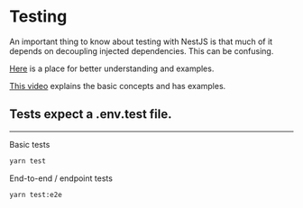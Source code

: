 # Testing

An important thing to know about testing with NestJS is that much of it depends on decoupling injected dependencies. This can be confusing.

[Here](https://github.com/jmcdo29/testing-nestjs/tree/main/apps/typeorm-sample) is a place for better understanding and examples.

[This video](https://www.youtube.com/watch?v=dXOfOgFFKuY&t=776s) explains the basic concepts and has examples.

## Tests expect a .env.test file.

---

Basic tests

```bash
yarn test
```

End-to-end / endpoint tests

```bash
yarn test:e2e
```
